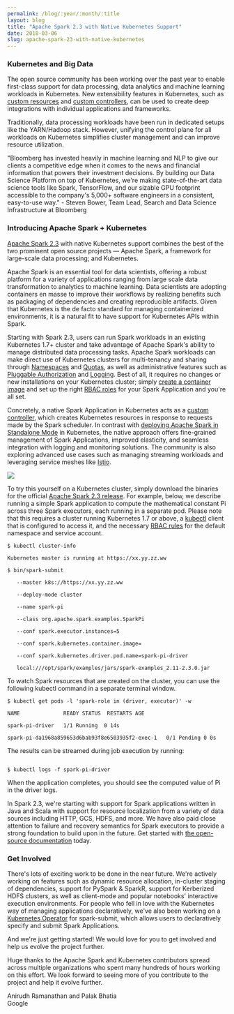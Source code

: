 ```yaml
---
permalink: /blog/:year/:month/:title
layout: blog
title: "Apache Spark 2.3 with Native Kubernetes Support"
date: 2018-03-06
slug: apache-spark-23-with-native-kubernetes
---
```

### Kubernetes and Big Data

The open source community has been working over the past year to enable first-class support for data processing, data analytics and machine learning workloads in Kubernetes. New extensibility features in Kubernetes, such as [custom resources][1] and [custom controllers][2], can be used to create deep integrations with individual applications and frameworks.

Traditionally, data processing workloads have been run in dedicated setups like the YARN/Hadoop stack. However, unifying the control plane for all workloads on Kubernetes simplifies cluster management and can improve resource utilization.

"Bloomberg has invested heavily in machine learning and NLP to give our clients a competitive edge when it comes to the news and financial information that powers their investment decisions. By building our Data Science Platform on top of Kubernetes, we're making state-of-the-art data science tools like Spark, TensorFlow, and our sizable GPU footprint accessible to the company's 5,000+ software engineers in a consistent, easy-to-use way." - Steven Bower, Team Lead, Search and Data Science Infrastructure at Bloomberg

###  Introducing Apache Spark + Kubernetes

[Apache Spark 2.3][3] with native Kubernetes support combines the best of the two prominent open source projects — Apache Spark, a framework for large-scale data processing; and Kubernetes.

Apache Spark is an essential tool for data scientists, offering a robust platform for a variety of applications ranging from large scale data transformation to analytics to machine learning. Data scientists are adopting containers en masse to improve their workflows by realizing benefits such as packaging of dependencies and creating reproducible artifacts. Given that Kubernetes is the de facto standard for managing containerized environments, it is a natural fit to have support for Kubernetes APIs within Spark.

Starting with Spark 2.3, users can run Spark workloads in an existing Kubernetes 1.7+ cluster and take advantage of Apache Spark's ability to manage distributed data processing tasks. Apache Spark workloads can make direct use of Kubernetes clusters for multi-tenancy and sharing through [Namespaces][4] and [Quotas][5], as well as administrative features such as [Pluggable Authorization][6] and [Logging][7]. Best of all, it requires no changes or new installations on your Kubernetes cluster; simply [create a container image][8] and set up the right [RBAC roles][9] for your Spark Application and you're all set.

Concretely, a native Spark Application in Kubernetes acts as a [custom controller][2], which creates Kubernetes resources in response to requests made by the Spark scheduler. In contrast with [deploying Apache Spark in Standalone Mode][10] in Kubernetes, the native approach offers fine-grained management of Spark Applications, improved elasticity, and seamless integration with logging and monitoring solutions. The community is also exploring advanced use cases such as managing streaming workloads and leveraging service meshes like [Istio][11].

![][12]

To try this yourself on a Kubernetes cluster, simply download the binaries for the official [Apache Spark 2.3 release][13]. For example, below, we describe running a simple Spark application to compute the mathematical constant Pi across three Spark executors, each running in a separate pod. Please note that this requires a cluster running Kubernetes 1.7 or above, a [kubectl][14] client that is configured to access it, and the necessary [RBAC rules][9] for the default namespace and service account.  



```
$ kubectl cluster-info  

Kubernetes master is running at https://xx.yy.zz.ww

$ bin/spark-submit

   --master k8s://https://xx.yy.zz.ww

   --deploy-mode cluster

   --name spark-pi

   --class org.apache.spark.examples.SparkPi

   --conf spark.executor.instances=5

   --conf spark.kubernetes.container.image=

   --conf spark.kubernetes.driver.pod.name=spark-pi-driver

   local:///opt/spark/examples/jars/spark-examples_2.11-2.3.0.jar

 ```

To watch Spark resources that are created on the cluster, you can use the following kubectl command in a separate terminal window.



```
$ kubectl get pods -l 'spark-role in (driver, executor)' -w

NAME              READY STATUS  RESTARTS AGE

spark-pi-driver   1/1 Running  0 14s

spark-pi-da1968a859653d6bab93f8e6503935f2-exec-1   0/1 Pending 0 0s

```


The results can be streamed during job execution by running:



```

$ kubectl logs -f spark-pi-driver

```

When the application completes, you should see the computed value of Pi in the driver logs.

In Spark 2.3, we're starting with support for Spark applications written in Java and Scala with support for resource localization from a variety of data sources including HTTP, GCS, HDFS, and more. We have also paid close attention to failure and recovery semantics for Spark executors to provide a strong foundation to build upon in the future. Get started with [the open-source documentation][15] today.

###  Get Involved

There's lots of exciting work to be done in the near future. We're actively working on features such as dynamic resource allocation, in-cluster staging of dependencies, support for PySpark & SparkR, support for Kerberized HDFS clusters, as well as client-mode and popular notebooks' interactive execution environments. For people who fell in love with the Kubernetes way of managing applications declaratively, we've also been working on a [Kubernetes Operator][16] for spark-submit, which allows users to declaratively specify and submit Spark Applications.

And we're just getting started! We would love for you to get involved and help us evolve the project further.  

Huge thanks to the Apache Spark and Kubernetes contributors spread across multiple organizations who spent many hundreds of hours working on this effort. We look forward to seeing more of you contribute to the project and help it evolve further.

Anirudh Ramanathan and Palak Bhatia  
Google

[1]: https://kubernetes.io/docs/concepts/api-extension/custom-resources/
[2]: https://kubernetes.io/docs/concepts/api-extension/custom-resources/#custom-controllers
[3]: http://spark.apache.org/releases/spark-release-2-3-0.html
[4]: https://kubernetes.io/docs/concepts/overview/working-with-objects/namespaces/
[5]: https://kubernetes.io/docs/concepts/policy/resource-quotas/
[6]: https://kubernetes.io/docs/admin/authorization/
[7]: https://kubernetes.io/docs/concepts/cluster-administration/logging/
[8]: https://spark.apache.org/docs/latest/running-on-kubernetes.html#docker-images
[9]: https://spark.apache.org/docs/latest/running-on-kubernetes.html#rbac
[10]: http://blog.kubernetes.io/2016/03/using-Spark-and-Zeppelin-to-process-Big-Data-on-Kubernetes.html
[11]: https://istio.io/
[12]: https://1.bp.blogspot.com/-hl4pnOqiH4M/Wp4w9QmzghI/AAAAAAAAAL4/jcWoDOKEp3Y6lCzGxzTOlbvl2Mq1-2YeQCK4BGAYYCw/s1600/Screen%2BShot%2B2018-03-05%2Bat%2B10.10.14%2BPM.png
[13]: https://spark.apache.org/downloads.html
[14]: https://kubernetes.io/docs/tasks/tools/install-kubectl/
[15]: https://spark.apache.org/docs/latest/running-on-kubernetes.html
[16]: https://coreos.com/operators/
